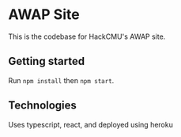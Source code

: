# AWAP Site

This is the codebase for HackCMU's AWAP site.

## Getting started

Run `npm install` then `npm start`. 

## Technologies

Uses typescript, react, and deployed using heroku